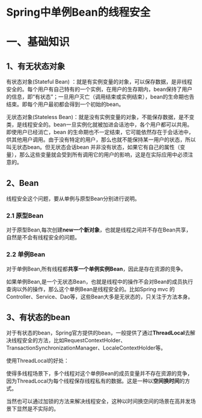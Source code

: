 # Spring中单例Bean的线程安全

# 一、基础知识

## 1、有无状态对象

有状态对象(Stateful Bean) ：就是有实例变量的对象，可以保存数据，是非线程安全的。每个用户有自己特有的一个实例，在用户的生存期内，bean保持了用户的信息，即“有状态”；一旦用户灭亡（调用结束或实例结束），bean的生命期也告结束。即每个用户最初都会得到一个初始的bean。

无状态对象(Stateless Bean)：就是没有实例变量的对象，不能保存数据，是不变类，是线程安全的。bean一旦实例化就被加进会话池中，各个用户都可以共用。即使用户已经消亡，bean 的生命期也不一定结束，它可能依然存在于会话池中，供其他用户调用。由于没有特定的用户，那么也就不能保持某一用户的状态，所以叫无状态bean。但无状态会话bean 并非没有状态，如果它有自己的属性（变量），那么这些变量就会受到所有调用它的用户的影响，这是在实际应用中必须注意的。



## 2、Bean

线程安全这个问题，要从单例与原型Bean分别进行说明。

### 2.1 原型Bean

对于原型Bean,每次创建**new一个新对象**，也就是线程之间并不存在Bean共享，自然是不会有线程安全的问题。

### 2.2 单例Bean

对于单例Bean,所有线程都**共享一个单例实例Bean**，因此是存在资源的竞争。



如果单例Bean,是一个无状态Bean，也就是线程中的操作不会对Bean的成员执行查询以外的操作，那么这个单例Bean是线程安全的。比如Spring mvc 的 Controller、Service、Dao等，这些Bean大多是无状态的，只关注于方法本身。



## 3、有状态的bean

对于有状态的bean，Spring官方提供的bean，一般提供了通过**ThreadLocal**去解决线程安全的方法，比如RequestContextHolder、TransactionSynchronizationManager、LocaleContextHolder等。

使用ThreadLocal的好处：

使得多线程场景下，多个线程对这个单例Bean的成员变量并不存在资源的竞争，因为ThreadLocal为每个线程保存线程私有的数据。这是一种以**空间换时间**的方式。

当然也可以通过加锁的方法来解决线程安全，这种以时间换空间的场景在高并发场景下显然是不实际的。